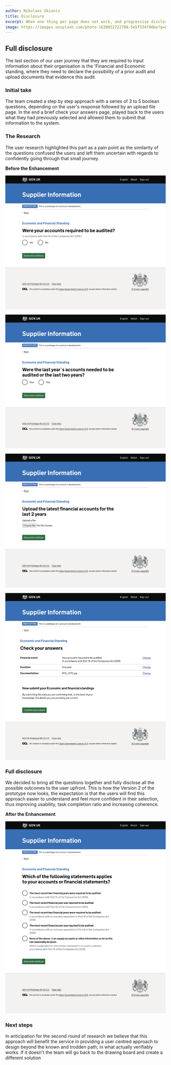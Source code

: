 ```yaml
---
author: Nikolaos Gkionis
title: Disclosure
excerpt: When one thing per page does not work, and progressive disclosure does not fit the context. A brief Design History.
image: https://images.unsplash.com/photo-1630852722708-5e5f534700be?q=80&w=2970&auto=format&fit=crop&ixlib=rb-4.0.3&ixid=M3wxMjA3fDB8MHxwaG90by1wYWdlfHx8fGVufDB8fHx8fA%3D%3D
---
```


## Full disclosure

The last section of our user journey that they are required to input information about their organisation is the 'Financial and Economic standing, where they need to declare the possibility of a prior audit and upload documents that evidence this audit.

### Initial take

The team created a step by step approach with a series of 3 to 5 boolean questions, depending on the user's response followed by an upload file page. In the end a brief check your answers page, played back to the users what they had previously selected and allowed them to submit that information to the system.

### The Research

The user research highlighted this part as a pain point as the similarity of the questions confused the users and left them uncertain with regards to confidently going through that small journey.

**Before the Enhancement**

![Before Enhancement](src/assets/images/disclosure1.png)

![Before Enhancement](src/assets/images/disclosure2.png)

![Before Enhancement](src/assets/images/disclosure3.png)

![Before Enhancement](src/assets/images/disclosure4.png)

### Full disclosure

We decided to bring all the questions together and fully disclose all the possible outcomes to the user upfront. This is how the Version 2 of the prototype now looks, the expectation is that the users will find this approach easier to understand and feel more confident in their selection, thus improving usability, task completion ratio and increasing coherence.

**After the Enhancement**

![After Enhancement](src/assets/images/disclosure5.png)

### Next steps

In anticipation for the second round of research we believe that this approach will benefit the service in providing a user centred approach to design beyond the known and trodden path; in what actually verifiably works. If it doesn't the team will go back to the drawing board and create a different solution

